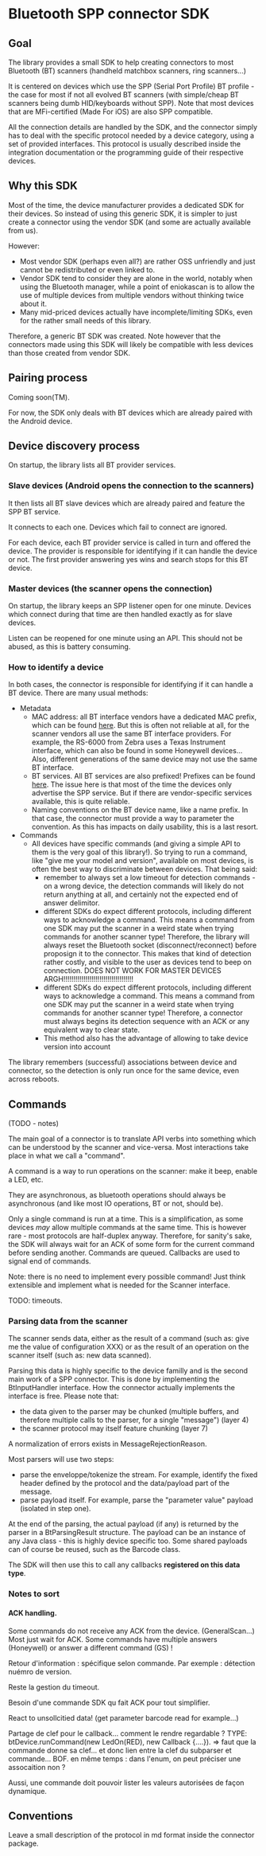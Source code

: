 # Bluetooth SPP connector SDK

## Goal

The library provides a small SDK to help creating connectors to most Bluetooth (BT) scanners (handheld matchbox scanners, ring scanners...)

It is centered on devices which use the SPP (Serial Port Profile) BT profile - the case for most if not all evolved BT scanners (with simple/cheap BT scanners being dumb HID/keyboards without SPP).
Note that most devices that are MFi-certified (Made For iOS) are also SPP compatible.

All the connection details are handled by the SDK, and the connector simply has to deal with the specific protocol needed by a device category, using a set of provided interfaces.
This protocol is usually described inside the integration documentation or the programming guide of their respective devices.

## Why this SDK

Most of the time, the device manufacturer provides a dedicated SDK for their devices.
So instead of using this generic SDK, it is simpler to just create a connector using the vendor SDK (and some are actually available from us).

However:
* Most vendor SDK (perhaps even all?) are rather OSS unfriendly and just cannot be redistributed or even linked to.
* Vendor SDK tend to consider they are alone in the world, notably when using the Bluetooth manager, while a point of eniokascan is to allow the use of multiple devices from multiple vendors without thinking twice about it.
* Many mid-priced devices actually have incomplete/limiting SDKs, even for the rather small needs of this library.

Therefore, a generic BT SDK was created. Note however that the connectors made using this SDK will likely be compatible with less devices than those created from vendor SDK.

## Pairing process

Coming soon(TM).

For now, the SDK only deals with BT devices which are already paired with the Android device.

## Device discovery process

On startup, the library lists all BT provider services.

### Slave devices (Android opens the connection to the scanners)

It then lists all BT slave devices which are already paired and feature the SPP BT service.

It connects to each one. Devices which fail to connect are ignored.

For each device, each BT provider service is called in turn and offered the device. The provider is responsible for identifying if it can handle the device or not.
The first provider answering yes wins and search stops for this BT device.

### Master devices (the scanner opens the connection)

On startup, the library keeps an SPP listener open for one minute. Devices which connect during that time are then handled exactly as for slave devices.

Listen can be reopened for one minute using an API. This should not be abused, as this is battery consuming.

### How to identify a device

In both cases, the connector is responsible for identifying if it can handle a BT device. There are many usual methods:

* Metadata
  * MAC address: all BT interface vendors have a dedicated MAC prefix, which can be found [here](https://www.adminsub.net/mac-address-finder/). But this is often not reliable at all, for the scanner vendors all use the same BT interface providers. For example, the RS-6000 from Zebra uses a Texas Instrument interface, which can also be found in some Honeywell devices... Also, different generations of the same device may not use the same BT interface.
  * BT services. All BT services are also prefixed! Prefixes can be found [here](https://www.bluetooth.com/specifications/assigned-numbers/16-bit-uuids-for-members/). The issue here is that most of the time the devices only advertise the SPP service. But if there are vendor-specific services available, this is quite reliable.
  * Naming conventions on the BT device name, like a name prefix. In that case, the connector must provide a way to parameter the convention. As this has impacts on daily usability, this is a last resort.
* Commands
  * All devices have specific commands (and giving a simple API to them is the very goal of this library!). So trying to run a command, like "give me your model and version", available on most devices, is often the best way to discriminate between devices. That being said:
    * remember to always set a low timeout for detection commands - on a wrong device, the detection commands will likely do not return anything at all, and certainly not the expected end of answer delimitor.
	* different SDKs do expect different protocols, including different ways to acknowledge a command. This means a command from one SDK may put the scanner in a weird state when trying commands for another scanner type! Therefore, the library will always reset the Bluetooth socket (disconnect/reconnect) before proposign it to the connector. This makes that kind of detection rather costly, and visible to the user as devices tend to beep on connection. DOES NOT WORK FOR MASTER DEVICES ARGH!!!!!!!!!!!!!!!!!!!!!!!!!!!!!!!!!!!
	* different SDKs do expect different protocols, including different ways to acknowledge a command. This means a command from one SDK may put the scanner in a weird state when trying commands for another scanner type! Therefore, a connector must always begins its detection sequence with an ACK or any equivalent way to clear state.
	* This method also has the advantage of allowing to take device version into account

The library remembers (successful) associations between device and connector, so the detection is only run once for the same device, even across reboots.

## Commands

(TODO - notes)

The main goal of a connector is to translate API verbs into something which can be understood by the scanner and vice-versa.
Most interactions take place in what we call a "command".

A command is a way to run operations on the scanner: make it beep, enable a LED, etc.

They are asynchronous, as bluetooth operations should always be asynchronous (and like most IO operations, BT or not, should be).



Only a single command is run at a time. This is a simplification, as some devices *may* allow multiple commands at the same time. This is however rare - most protocols are half-duplex anyway. Therefore, for sanity's sake, the SDK will always wait for an ACK of some form for the current command before sending another. Commands are queued. Callbacks are used to signal end of commands.

Note: there is no need to implement every possible command! Just think extensible and implement what is needed for the Scanner interface.

TODO: timeouts.


### Parsing data from the scanner

The scanner sends data, either as the result of a command (such as: give me the value of configuration XXX) or as the result of an operation on the scanner itself (such as: new data scanned).

Parsing this data is highly specific to the device familly and is the second main work of a SPP connector. This is done by implementing the BtInputHandler interface.
How the connector actually implements the interface is free. Please note that:

* the data given to the parser may be chunked (multiple buffers, and therefore multiple calls to the parser, for a single "message") (layer 4)
* the scanner protocol may itself feature chunking (layer 7)

A normalization of errors exists in MessageRejectionReason.

Most parsers will use two steps:
* parse the enveloppe/tokenize the stream. For example, identify the fixed header defined by the protocol and the data/payload part of the message.
* parse payload itself. For example, parse the "parameter value" payload (isolated in step one).

At the end of the parsing, the actual payload (if any) is returned by the parser in a BtParsingResult structure. The payload can be an instance of any Java class - this is highly device specific too. Some shared payloads can of course be reused, such as the Barcode class.

The SDK will then use this to call any callbacks **registered on this data type**.


### Notes to sort

#### ACK handling.
Some commands do not receive any ACK from the device. (GeneralScan...)
Most just wait for ACK.
Some commands have multiple answers (Honeywell) or answer a different command (GS) !

Retour d'information : spécifique selon commande. Par exemple : détection nuémro de version.

Reste la gestion du timeout.

Besoin d'une commande SDK qu fait ACK pour tout simplifier.

React to unsollcitied data! (get parameter barcode read for example...)

Partage de clef pour le callback... comment le rendre regardable ?  TYPE: btDevice.runCommand(new LedOn(RED), new Callback {....}).
=> faut que la commande donne sa clef... et donc lien entre la clef du subparser et commande... BOF.
en même temps : dans l'enum, on peut préciser une assocaition non ?

Aussi, une commande doit pouvoir lister les valeurs autorisées de façon dynamique.



## Conventions

Leave a small description of the protocol in md format inside the connector package.
